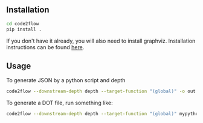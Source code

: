 
Installation
------------

```bash
cd code2flow
pip install .
```

If you don't have it already, you will also need to install graphviz. Installation instructions can be found [here](https://graphviz.org/download/).



Usage
-----

To generate JSON by a python script and depth

```bash
code2flow --downstream-depth depth --target-function "(global)" -o out.json mypythonfile.py
```

To generate a DOT file, run something like:

```bash
code2flow --downstream-depth depth --target-function "(global)" mypythonfile.py
```


